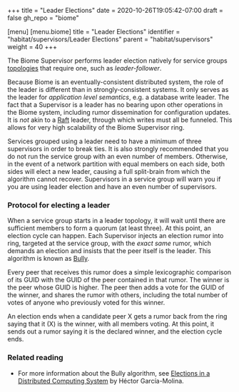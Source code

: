 +++
title = "Leader Elections"
date = 2020-10-26T19:05:42-07:00
draft = false
gh_repo = "biome"

[menu]
  [menu.biome]
    title = "Leader Elections"
    identifier = "habitat/supervisors/Leader Elections"
    parent = "habitat/supervisors"
    weight = 40
+++

The Biome Supervisor performs leader election natively for service groups [topologies](/docs/glossary/#glossary-services) that require one, such as _leader-follower_.

Because Biome is an eventually-consistent distributed system, the role of the leader is different than in strongly-consistent systems. It only serves as the leader for *application level semantics*, e.g. a database write leader. The fact that a Supervisor is a leader has no bearing upon other operations in the Biome system, including rumor dissemination for configuration updates. It is _not_ akin to a [Raft](https://raft.github.io/) leader, through which writes must all be funneled. This allows for very high scalability of the Biome Supervisor ring.

Services grouped using a leader need to have a minimum of three supervisors in order to break ties. It is also strongly recommended that you do not run the service group with an even number of members. Otherwise, in the event of a network partition with equal members on each side, both sides will elect a new leader, causing a full split-brain from which the algorithm cannot recover. Supervisors in a service group will warn you if you are using leader election and have an even number of supervisors.

### Protocol for electing a leader

When a service group starts in a leader topology, it will wait until there are sufficient members to form a quorum (at least three). At this point, an election cycle can happen. Each Supervisor injects an election rumor into ring, targeted at the service group, with the _exact same_ rumor, which demands an election and insists that the peer itself is the leader. This algorithm is known as [Bully](https://en.wikipedia.org/wiki/Bully_algorithm).

Every peer that receives this rumor does a simple lexicographic comparison of its GUID with the GUID of the peer contained in that rumor. The winner is the peer whose GUID is higher. The peer then adds a vote for the GUID of the winner, and shares the rumor with others, including the total number of votes of anyone who previously voted for this winner.

An election ends when a candidate peer X gets a rumor back from the ring saying that it (X) is the winner, with all members voting. At this point, it sends out a rumor saying it is the declared winner, and the election cycle ends.

### Related reading

* For more information about the Bully algorithm, see [Elections in a Distributed Computing System](http://dl.acm.org/citation.cfm?id=1309451) by Héctor García-Molina.
